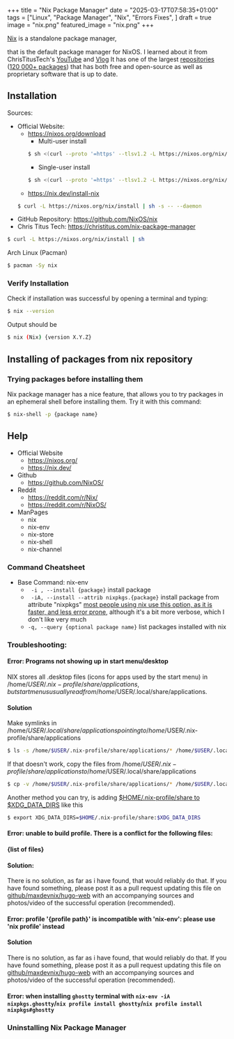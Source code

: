 +++
title = "Nix Package Manager"
date = "2025-03-17T07:58:35+01:00"
tags = ["Linux", "Package Manager", "Nix", "Errors Fixes", ]
draft = true
image = "nix.png"
featured_image = "nix.png"
+++

<!--This is a package manager with one of the largest repositories
(80 000+ packages), that can be installed on most distros.-->

[Nix](https://nixos.org) is a standalone package manager,
<!-- that, by default, is bundled with NixOS. -->
that is the default package manager for NixOS.
I learned about it from ChrisTitusTech's
[YouTube](https://youtube.com/watch?v=Ty8C2B910EI) and
[Vlog](https://christitus.com/nix-package-manager)
It has one of the largest [repositories](https://github.com/nixos/nixpkgs)
([120 000+ packages](https://repology.org/repository/nix_unstable))
that has both free and open-source as well as proprietary software
that is up to date.

## Installation
Sources:
- Official Website:
    - https://nixos.org/download
        - Multi-user install
        ```sh
        $ sh <(curl --proto '=https' --tlsv1.2 -L https://nixos.org/nix/install) --daemon
        ```
        - Single-user install
        ```sh
        $ sh <(curl --proto '=https' --tlsv1.2 -L https://nixos.org/nix/install) --no-daemon
        ```
    - https://nix.dev/install-nix
    ```sh
    $ curl -L https://nixos.org/nix/install | sh -s -- --daemon
    ```
- GitHub Repository: https://github.com/NixOS/nix
- Chris Titus Tech: https://christitus.com/nix-package-manager
```sh
$ curl -L https://nixos.org/nix/install | sh
```
Arch Linux (Pacman)
```sh
$ pacman -Sy nix
```

### Verify Installation
Check if installation was successful by opening a terminal and typing:
```sh
$ nix --version
```
Output should be
```sh
$ nix (Nix) {version X.Y.Z}
```
## Installing of packages from nix repository
<!-- https://stop-using-nix-env.privatevoid.net/ -->


### Trying packages before installing them
<!-- https://nix.dev/tutorials/first-steps/ad-hoc-shell-environments.html -->
Nix package manager has a nice feature, that allows you to try packages in an
ephemeral shell before installing them.
Try it with this command:
```sh
$ nix-shell -p {package name}
```

## Help
- Official Website
    - https://nixos.org/
    - https://nix.dev/
- Github
    - https://github.com/NixOS/
- Reddit
    - https://reddit.com/r/Nix/
    - https://reddit.com/r/NixOS/
- ManPages
    - nix
    - nix-env
    - nix-store
    - nix-shell
    - nix-channel

### Command Cheatsheet
- Base Command: nix-env
    - ` -i , --install {package}` install package
    - ` -iA, --install --attrib nixpkgs.{package}` install package from attribute "nixpkgs"
        [most people using nix<!--'s imperative...--> use this option, as it is faster, and less error prone](https://github.com/NixOS/nixpkgs/issues/38635#issuecomment-393657957), although it's a bit more verbose, which I don't like very much
    - `-q, --query {optional package name}` list packages installed with nix

### Troubleshooting:

#### Error: Programs not showing up in start menu/desktop
NIX stores all .desktop files (icons for apps used by the start menu) in
/home/$USER/.nix-profile/share/applications, but start menus usually read from
/home/$USER/.local/share/applications.

#### Solution
Make symlinks in /home/$USER/.local/share/applications pointing to
/home/$USER/.nix-profile/share/applications
```sh
$ ls -s /home/$USER/.nix-profile/share/applications/* /home/$USER/.local/share/applications/ 
```

If that doesn't work, copy the files from /home/$USER/.nix-profile/share/applications
to /home/$USER/.local/share/applications
```sh
$ cp -v /home/$USER/.nix-profile/share/applications/* /home/$USER/.local/share/applications 
```

Another method you can try, is adding [$HOME/.nix-profile/share to $XDG_DATA_DIRS](https://wiki.archlinux.org/title/Nix#Desktop_integration) like this
```sh
$ export XDG_DATA_DIRS=$HOME/.nix-profile/share:$XDG_DATA_DIRS
```


#### Error: unable to build profile. There is a conflict for the following files:
#### {list of files}

#### Solution:
There is no solution, as far as i have found, that would reliably do that. 
If you have found something, please post it as a pull request updating this file
on [github/maxdevnix/hugo-web](https://github.com/MaxDevNix/hugo-web/blob/main/content/posts/nix-package-manager.md)
with an accompanying sources and photos/video of the successful operation (recommended).

#### Error: profile '{profile path}' is incompatible with 'nix-env': please use 'nix profile' instead

#### Solution
There is no solution, as far as i have found, that would reliably do that. 
If you have found something, please post it as a pull request updating this file
on [github/maxdevnix/hugo-web](https://github.com/MaxDevNix/hugo-web/blob/main/content/posts/nix-package-manager.md)
with an accompanying sources and photos/video of the successful operation (recommended).


#### Error: when installing `ghostty` terminal with `nix-env -iA nixpkgs.ghostty`/`nix profile install ghostty`/`nix profile install nixpkgs#ghostty`

### Uninstalling Nix Package Manager
<!-- NUKE your OS with `sudo rm -rf /`. -->
